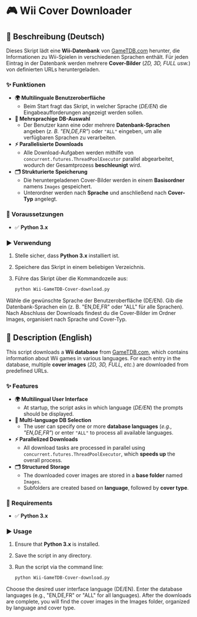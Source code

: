 # 🎮 Wii Cover Downloader  

## 📌 Beschreibung (Deutsch)  

Dieses Skript lädt eine **Wii-Datenbank** von [GameTDB.com](https://www.gametdb.com) herunter, die Informationen zu Wii-Spielen in verschiedenen Sprachen enthält. Für jeden Eintrag in der Datenbank werden mehrere **Cover-Bilder** (*2D, 3D, FULL usw.*) von definierten URLs heruntergeladen.  

### ✨ Funktionen  

- **🌍 Multilinguale Benutzeroberfläche**  
  - Beim Start fragt das Skript, in welcher Sprache (*DE/EN*) die Eingabeaufforderungen angezeigt werden sollen.  
- **📂 Mehrsprachige DB-Auswahl**  
  - Der Benutzer kann eine oder mehrere **Datenbank-Sprachen** angeben (*z. B. "EN,DE,FR"*) oder `"ALL"` eingeben, um alle verfügbaren Sprachen zu verarbeiten.  
- **⚡ Parallelisierte Downloads**  
  - Alle Download-Aufgaben werden mithilfe von `concurrent.futures.ThreadPoolExecutor` parallel abgearbeitet, wodurch der Gesamtprozess **beschleunigt** wird.  
- **🗂 Strukturierte Speicherung**  
  - Die heruntergeladenen Cover-Bilder werden in einem **Basisordner** namens `Images` gespeichert.  
  - Unterordner werden nach **Sprache** und anschließend nach **Cover-Typ** angelegt.  


### 📌 Voraussetzungen  

- ✅ **Python 3.x**  

### ▶️ Verwendung  

1. Stelle sicher, dass **Python 3.x** installiert ist.  
2. Speichere das Skript in einem beliebigen Verzeichnis.  
3. Führe das Skript über die Kommandozeile aus:  

   ```bash
   python Wii-GameTDB-Cover-download.py

  Wähle die gewünschte Sprache der Benutzeroberfläche (DE/EN).
  Gib die Datenbank-Sprachen ein (z. B. "EN,DE,FR" oder "ALL" für alle Sprachen).
  Nach Abschluss der Downloads findest du die Cover-Bilder im Ordner Images, organisiert nach Sprache und Cover-Typ.

## 📌 Description (English)  

This script downloads a **Wii database** from [GameTDB.com](https://www.gametdb.com), which contains information about Wii games in various languages. For each entry in the database, multiple **cover images** (*2D, 3D, FULL, etc.*) are downloaded from predefined URLs.  

### ✨ Features  

- **🌍 Multilingual User Interface**  
  - At startup, the script asks in which language (*DE/EN*) the prompts should be displayed.  
- **📂 Multi-language DB Selection**  
  - The user can specify one or more **database languages** (*e.g., "EN,DE,FR"*) or enter `"ALL"` to process all available languages.  
- **⚡ Parallelized Downloads**  
  - All download tasks are processed in parallel using `concurrent.futures.ThreadPoolExecutor`, which **speeds up** the overall process.  
- **🗂 Structured Storage**  
  - The downloaded cover images are stored in a **base folder** named `Images`.  
  - Subfolders are created based on **language**, followed by **cover type**.  

### 📌 Requirements  

- ✅ **Python 3.x**  

### ▶️ Usage  

1. Ensure that **Python 3.x** is installed.  
2. Save the script in any directory.  
3. Run the script via the command line:  

   ```bash
   python Wii-GameTDB-Cover-download.py

Choose the desired user interface language (DE/EN).
Enter the database languages (e.g., "EN,DE,FR" or "ALL" for all languages).
After the downloads are complete, you will find the cover images in the Images folder, organized by language and cover type.
